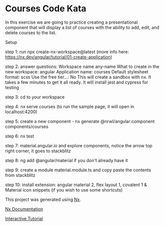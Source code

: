 # Courses Code Kata

In this exercise we are going to practice creating a presentational component that will display a list of courses with the ability to add, edit, and delete courses to the list. 

Setup

step 1: run npx create-nx-workspace@latest (more info here: https://nx.dev/angular/tutorial/01-create-application)

step 2: answer questions: Workspace name any-name
        What to create in the new workspace: angular
        Application name: courses
        Default stylesheet format: scss
        Use the free tier...: No
        This will create a sandbox with nx. It takes a few minutes to get it all ready. It will install jest and cypress for testing

step 3: cd to your workspace

step 4: nx serve courses   (to run the sample page, it will open in localhost:4200)
       
step 5: create a new component - nx generate @nrwl/angular:component components/courses 

step 6: nx test 

step 7: material.angular.io and explore components, notice the arrow top right corner, it goes to stackblitz

step 8: ng add @angular/material if you don't already have it

step 9: create a module material.module.ts and copy paste the contents from stackblitz

step 10: install extension: angular material 2, flex layout 1, covalent 1 & Material icon snippets (if you wish to use some shortcuts)



This project was generated using [Nx](https://nx.dev).

[Nx Documentation](https://nx.dev/angular)

[Interactive Tutorial](https://nx.dev/angular/tutorial/01-create-application)